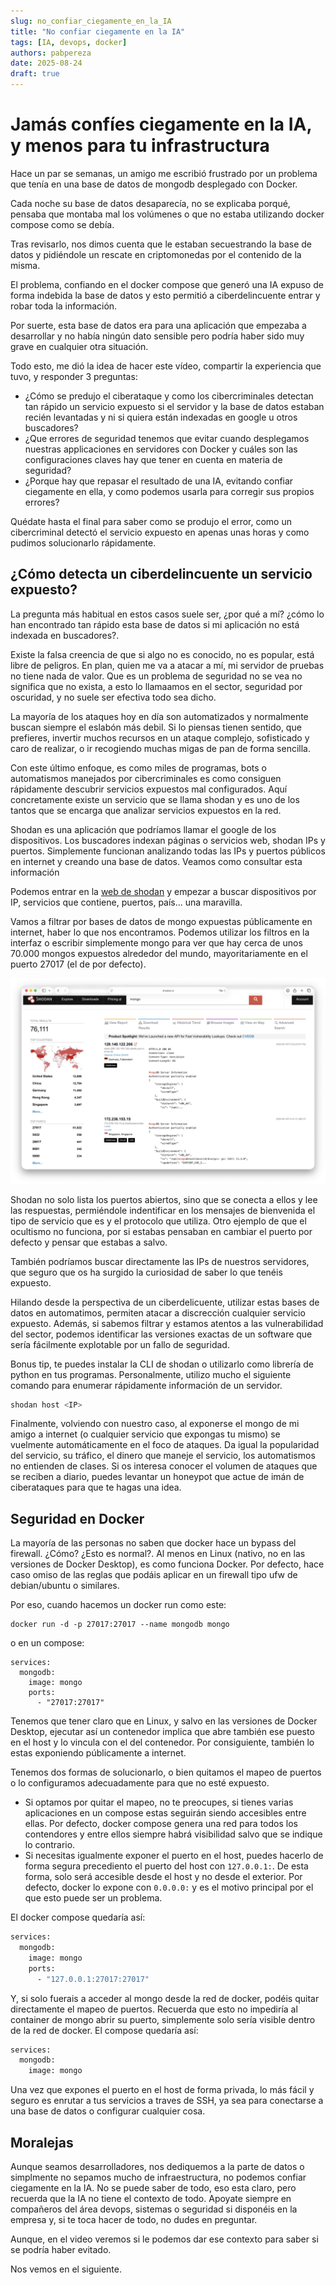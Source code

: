 ```yaml
---
slug: no_confiar_ciegamente_en_la_IA
title: "No confiar ciegamente en la IA"
tags: [IA, devops, docker]
authors: pabpereza
date: 2025-08-24
draft: true
---
```


# Jamás confíes ciegamente en la IA, y menos para tu infrastructura
Hace un par se semanas, un amigo me escribió frustrado por un problema que tenía en una base de datos de mongodb desplegado con Docker.

Cada noche su base de datos desaparecía, no se explicaba porqué, pensaba que montaba mal los volúmenes o que no estaba utilizando docker compose como se debía.

Tras revisarlo, nos dimos cuenta que le estaban secuestrando la base de datos y pidiéndole un rescate en criptomonedas por el contenido de la misma. 

El problema, confiando en el docker compose que generó una IA expuso de forma indebida la base de datos y esto permitió a ciberdelincuente entrar y robar toda la información.

Por suerte, esta base de datos era para una aplicación que empezaba a desarrollar y no había ningún dato sensible pero podría haber sido muy grave en cualquier otra situación.

Todo esto, me dió la idea de hacer este vídeo, compartir la experiencia que tuvo, y responder 3 preguntas:

* ¿Cómo se predujo el ciberataque y como los cibercriminales detectan tan rápido un servicio expuesto si el servidor y la base de datos estaban recién levantadas y ni si quiera están indexadas en google u otros buscadores?
* ¿Que errores de seguridad tenemos que evitar cuando desplegamos nuestras applicaciones en servidores con Docker y cuáles son las configuraciones claves hay que tener en cuenta en materia de seguridad?
* ¿Porque hay que repasar el resultado de una IA, evitando confiar ciegamente en ella, y como podemos usarla para corregir sus propios errores?

Quédate hasta el final para saber como se produjo el error, como un cibercriminal detectó el servicio expuesto en apenas unas horas y como pudimos solucionarlo rápidamente. 


## ¿Cómo detecta un ciberdelincuente un servicio expuesto?
La pregunta más habitual en estos casos suele ser, ¿por qué a mí? ¿cómo lo han encontrado tan rápido esta base de datos si mi aplicación no está indexada en buscadores?. 

Existe la falsa creencia de que si algo no es conocido, no es popular, está libre de peligros. En plan, quien me va a atacar a mí, mi servidor de pruebas no tiene nada de valor. Que es un problema de seguridad no se vea no significa que no exista, a esto lo llamaamos en el sector, seguridad por oscuridad, y no suele ser efectiva todo sea dicho.

La mayoría de los ataques hoy en día son automatizados y normalmente buscan siempre el eslabón más debil. Si lo piensas tienen sentido, que prefieres, invertir muchos recursos en un ataque complejo, sofisticado y caro de realizar, o ir recogiendo muchas migas de pan de forma sencilla.

Con este último enfoque, es como miles de programas, bots o automatismos manejados por cibercriminales es como consiguen rápidamente descubrir servicios expuestos mal configurados. Aquí concretamente existe un servicio que se llama shodan y es uno de los tantos que se encarga que analizar servicios expuestos en la red.

Shodan es una aplicación que podríamos llamar el google de los dispositivos. Los buscadores indexan páginas o servicios web, shodan IPs y puertos. Simplemente funcionan analizando todas las IPs y puertos públicos en internet y creando una base de datos. Veamos como consultar esta información

Podemos entrar en la [web de shodan](https://www.shodan.io/) y empezar a buscar dispositivos por IP, servicios que contiene, puertos, país... una maravilla. 

Vamos a filtrar por bases de datos de mongo expuestas públicamente en internet, haber lo que nos encontramos. Podemos utilizar los filtros en la interfaz o escribir simplemente mongo para ver que hay cerca de unos 70.000 mongos expuestos alrededor del mundo, mayoritariamente en el puerto 27017 (el de por defecto). 

![Búsqueda de mongo en shodan](shodan_mongo.png)

Shodan no solo lista los puertos abiertos, sino que se conecta a ellos y lee las respuestas, permiéndole indentificar en los mensajes de bienvenida el tipo de servicio que es y el protocolo que utiliza. Otro ejemplo de que el ocultismo no funciona, por si estabas pensaban en cambiar el puerto por defecto y pensar que estabas a salvo.

También podríamos buscar directamente las IPs de nuestros servidores, que seguro que os ha surgido la curiosidad de saber lo que tenéis expuesto. 

Hilando desde la perspectiva de un ciberdelicuente, utilizar estas bases de datos en automatimos, permiten atacar a discrección cualquier servicio expuesto. Además, si sabemos filtrar y estamos atentos a las vulnerabilidad del sector, podemos identificar las versiones exactas de un software que sería fácilmente explotable por un fallo de seguridad. 

Bonus tip, te puedes instalar la CLI de shodan o utilizarlo como librería de python en tus programas. Personalmente, utilizo mucho el siguiente comando para enumerar rápidamente información de un servidor.
```bash
shodan host <IP>
```

Finalmente, volviendo con nuestro caso, al exponerse el mongo de mi amigo a internet (o cualquier servicio que expongas tu mismo) se vuelmente automáticamente en el foco de ataques. Da igual la popularidad del servicio, su tráfico, el dinero que maneje el servicio, los automatismos no entienden de clases. Si os interesa conocer el volumen de ataques que se reciben a diario, puedes levantar un honeypot que actue de imán de ciberataques para que te hagas una idea.


## Seguridad en Docker
La mayoría de las personas no saben que docker hace un bypass del firewall. ¿Cómo? ¿Esto es normal?. Al menos en Linux (nativo, no en las versiones de Docker Desktop), es como funciona Docker. Por defecto, hace caso omiso de las reglas que podáis aplicar en un firewall tipo ufw de debian/ubuntu o similares.

Por eso, cuando hacemos un docker run como este:
```
docker run -d -p 27017:27017 --name mongodb mongo
```

o en un compose:
```
services:
  mongodb:
    image: mongo
    ports:
      - "27017:27017"
```

Tenemos que tener claro que en Linux, y salvo en las versiones de Docker Desktop, ejecutar así un contenedor implica que abre también ese puesto en el host y lo vincula con el del contenedor. Por consiguiente, también lo estas exponiendo públicamente a internet.

Tenemos dos formas de solucionarlo, o bien quitamos el mapeo de puertos o lo configuramos adecuadamente para que no esté expuesto. 

* Si optamos por quitar el mapeo, no te preocupes, si tienes varias aplicaciones en un compose estas seguirán siendo accesibles entre ellas. Por defecto, docker compose genera una red para todos los contendores y entre ellos siempre habrá visibilidad salvo que se indique lo contrario.
* Si necesitas igualmente exponer el puerto en el host, puedes hacerlo de forma segura precediento el puerto del host con `127.0.0.1:`. De esta forma, solo será accesible desde el host y no desde el exterior. Por defecto, docker lo expone con `0.0.0.0:` y es el motivo principal por el que esto puede ser un problema.

El docker compose quedaría así:
```bash
services:
  mongodb:
    image: mongo
    ports:
      - "127.0.0.1:27017:27017"
```

Y, si solo fuerais a acceder al mongo desde la red de docker, podéis quitar directamente el mapeo de puertos. Recuerda que esto no impediría al container de mongo abrir su puerto, simplemente solo sería visible dentro de la red de docker. El compose quedaría así:
```bash
services:
  mongodb:
    image: mongo
```

Una vez que expones el puerto en el host de forma privada, lo más fácil y seguro es enrutar a tus servicios a traves de SSH, ya sea para conectarse a una base de datos o configurar cualquier cosa.

## Moralejas
Aunque seamos desarrolladores, nos dediquemos a la parte de datos o simplmente no sepamos mucho de infraestructura, no podemos confiar ciegamente en la IA. No se puede saber de todo, eso esta claro, pero recuerda que la IA no tiene el contexto de todo. Apoyate siempre en compañeros del área devops, sistemas o seguridad si disponéis en la empresa y, si te toca hacer de todo, no dudes en preguntar. 

Aunque, en el video veremos si le podemos dar ese contexto para saber si se podría haber evitado.

Nos vemos en el siguiente.


